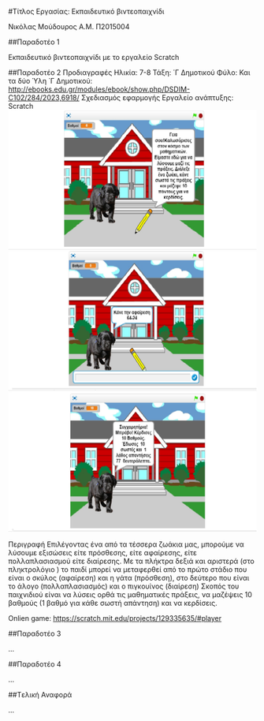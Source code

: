 #Τίτλος Εργασίας: Εκπαιδευτικό βιντεοπαιχνίδι

Νικόλας Μούδουρος Α.Μ. Π2015004

##Παραδοτέο 1

Εκπαιδευτικό βιντεοπαιχνίδι με το εργαλείο Scratch

##Παραδοτέο 2
Προδιαγραφές
Ηλικία: 7-8
Τάξη: ΄Γ Δημοτικού
Φύλο: Και τα δύο
Ύλη ΄Γ Δημοτικού: 
http://ebooks.edu.gr/modules/ebook/show.php/DSDIM-C102/284/2023,6918/
Σχεδιασμός εφαρμογής
Εργαλείο ανάπτυξης: Scratch
![screenshot1](screenshot1.jpg)
![screnshot2](screenshot2.jpg)
![screensjot3](screenshot3.jpg)

Περιγραφή
Επιλέγοντας ένα από τα τέσσερα ζωάκια μας, μπορούμε να λύσουμε εξισώσεις είτε πρόσθεσης, είτε αφαίρεσης, είτε πολλαπλασιασμού είτε διαίρεσης. Με τα πλήκτρα δεξιά και αριστερά (στο πληκτρολόγιο ) το παιδί μπορεί να μεταφερθεί από το πρώτο στάδιο που είναι ο σκύλος (αφαίρεση) και η γάτα (πρόσθεση), στο δεύτερο που είναι το άλογο (πολλαπλασιασμός) και ο πιγκουίνος (διαίρεση)
Σκοπός του παιχνιδιού είναι να λύσεις ορθά τις μαθηματικές πράξεις, να μαζέψεις 10 βαθμούς (1 βαθμό για κάθε σωστή απάντηση) και να κερδίσεις.

Onlien game: https://scratch.mit.edu/projects/129335635/#player 


##Παραδοτέο 3

...

##Παραδοτέο 4

...

##Tελική Αναφορά

...
